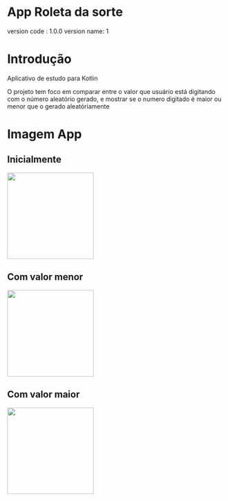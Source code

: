 # App Roleta da sorte
version code : 1.0.0
version name: 1

# Introdução
Aplicativo de estudo para Kotlin

O projeto tem foco em comparar entre o valor que usuário está digitando com o número aleatório gerado, e mostrar se o numero digitado é maior ou menor que o gerado aleatóriamente


# Imagem App


## Inicialmente

<img width="200" src="https://user-images.githubusercontent.com/37597313/183261458-d5f6d4a6-0903-444f-933e-4ccf59fc939d.png">

## Com valor menor

<img width="200" src="https://user-images.githubusercontent.com/37597313/183261459-885b11cf-ae7e-420b-a589-f26ba99924ef.png">

## Com valor maior

<img width="200" src="https://user-images.githubusercontent.com/37597313/183261460-f34c8236-0de5-44cc-b2e7-a055a908cfc5.png">


